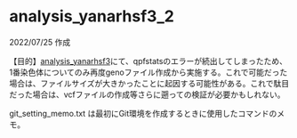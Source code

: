 # analysis_yanarhsf3_2

2022/07/25 作成

【目的】[analysis_yanarhsf3](https://github.com/hmiwa30/analysis_yanarhsf3)にて、qpfstatsのエラーが続出してしまったため、1番染色体についてのみ再度genoファイル作成から実施する。これで可能だった場合は、ファイルサイズが大きかったことに起因する可能性がある。これで駄目だった場合は、vcfファイルの作成等さらに遡っての検証が必要かもしれない。

git_setting_memo.txt は最初にGit環境を作成するときに使用したコマンドのメモ。
